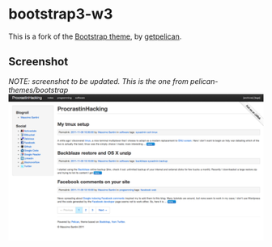 # bootstrap3-w3 #

This is a fork of the [Bootstrap theme](https://github.com/pelican-themes/bootstrap "Bootstrap"), by [getpelican](https://github.com/getpelican).

## Screenshot ##

*NOTE: screenshot to be updated. This is the one from pelican-themes/bootstrap*
![screenshot](screenshot.png)

